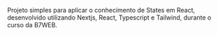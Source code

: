 Projeto simples para aplicar o conhecimento de States em React, desenvolvido utilizando Nextjs, React, Typescript e Tailwind, durante o curso da B7WEB.
